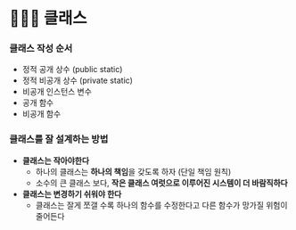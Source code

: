 # 👨🏻‍💻  클래스

### 클래스 작성 순서
- 정적 공개 상수 (public static)
- 정적 비공개 상수 (private static)
- 비공개 인스턴스 변수 
- 공개 함수
- 비공개 함수

### 클래스를 잘 설계하는 방법
- **클래스는 작아야한다**
  - 하나의 클래스는 **하나의 책임**을 갖도록 하자 (단일 책임 원칙)
  - 소수의 큰 클래스 보다, **작은 클래스 여럿으로 이루어진 시스템이 더 바람직하다**
- **클래스는 변경하기 쉬워야 한다**
  - 클래스는 잘게 쪼갤 수록 하나의 함수를 수정한다고 다른 함수가 망가질 위험이 줄어든다
  
